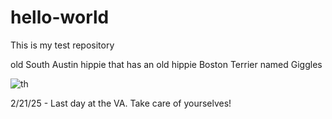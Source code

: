 # hello-world

This is my test repository

old South Austin hippie that has an old hippie Boston Terrier named Giggles

![th](https://github.com/user-attachments/assets/70217d83-deb6-4c04-b54a-fcf5b48e9200)

2/21/25 - Last day at the VA. Take care of yourselves!
